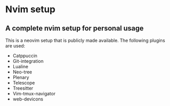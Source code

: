 # Nvim setup

## A complete nvim setup for personal usage

This is a neovim setup that is publicly made available. The following plugins are used:

* Catppuccin
* Git-integration
* Lualine
* Neo-tree
* Plenary
* Telescope
* Treesitter  
* Vim-tmux-navigator
* web-devicons
